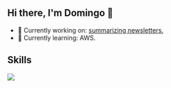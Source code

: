 ## Hi there, I'm Domingo 👋

- 🔭 Currently working on: [summarizing newsletters.](https://github.com/DomingoPC/mail-newsletter-summary.git)
- 🌱 Currently learning: AWS.


## Skills

<a href="https://skillicons.dev">
  <img src="https://skillicons.dev/icons?i=py,r,matlab,tensorflow,git,github,mysql,mongodb" />
</a>
<!-- 
Add Spark icon!
-->

<!--
**DomingoPC/DomingoPC** is a ✨ _special_ ✨ repository because its `README.md` (this file) appears on your GitHub profile.

Here are some ideas to get you started:

- 🔭 I’m currently working on ...
- 🌱 I’m currently learning ...
- 👯 I’m looking to collaborate on ...
- 🤔 I’m looking for help with ...
- 💬 Ask me about ...
- 📫 How to reach me: ...
- 😄 Pronouns: ...
- ⚡ Fun fact: ...
-->
